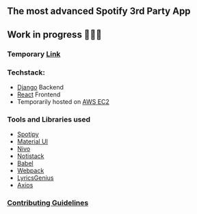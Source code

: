 ## The most advanced Spotify 3rd Party App

## Work in progress 👷‍♂️🚧

### Temporary [Link](http://ec2-13-126-98-132.ap-south-1.compute.amazonaws.com/)

### Techstack: 
- [Django](https://github.com/django/django) Backend
- [React](https://github.com/facebook/react) Frontend 
- Temporarily hosted on [AWS EC2](https://aws.amazon.com/ec2/)

### Tools and Libraries used
- [Spotipy](https://github.com/plamere/spotipy)
- [Material UI](https://github.com/mui-org/material-ui)
- [Nivo](https://github.com/plouc/nivo)
- [Notistack](https://github.com/iamhosseindhv/notistack)
- [Babel](https://github.com/babel/babel)
- [Webpack](https://github.com/webpack/webpack)
- [LyricsGenius](https://github.com/johnwmillr/LyricsGenius)
- [Axios](https://github.com/axios/axios)

### [Contributing Guidelines](/CONTRIBUTING.md)

